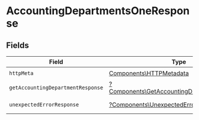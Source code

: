 # AccountingDepartmentsOneResponse


## Fields

| Field                                                                                                     | Type                                                                                                      | Required                                                                                                  | Description                                                                                               |
| --------------------------------------------------------------------------------------------------------- | --------------------------------------------------------------------------------------------------------- | --------------------------------------------------------------------------------------------------------- | --------------------------------------------------------------------------------------------------------- |
| `httpMeta`                                                                                                | [Components\HTTPMetadata](../../Models/Components/HTTPMetadata.md)                                        | :heavy_check_mark:                                                                                        | N/A                                                                                                       |
| `getAccountingDepartmentResponse`                                                                         | [?Components\GetAccountingDepartmentResponse](../../Models/Components/GetAccountingDepartmentResponse.md) | :heavy_minus_sign:                                                                                        | Location                                                                                                  |
| `unexpectedErrorResponse`                                                                                 | [?Components\UnexpectedErrorResponse](../../Models/Components/UnexpectedErrorResponse.md)                 | :heavy_minus_sign:                                                                                        | Unexpected error                                                                                          |